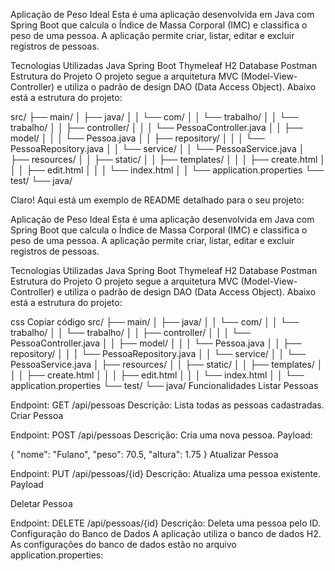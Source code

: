 Aplicação de Peso Ideal
Esta é uma aplicação desenvolvida em Java com Spring Boot que calcula o Índice de Massa Corporal (IMC) e classifica o peso de uma pessoa. A aplicação permite criar, listar, editar e excluir registros de pessoas.

Tecnologias Utilizadas
Java
Spring Boot
Thymeleaf
H2 Database
Postman
Estrutura do Projeto
O projeto segue a arquitetura MVC (Model-View-Controller) e utiliza o padrão de design DAO (Data Access Object). Abaixo está a estrutura do projeto:


src/
├── main/
│   ├── java/
│   │   └── com/
│   │       └── trabalho/
│   │           └── trabalho/
│   │               ├── controller/
│   │               │   └── PessoaController.java
│   │               ├── model/
│   │               │   └── Pessoa.java
│   │               ├── repository/
│   │               │   └── PessoaRepository.java
│   │               └── service/
│   │                   └── PessoaService.java
│   ├── resources/
│   │   ├── static/
│   │   ├── templates/
│   │   │   ├── create.html
│   │   │   ├── edit.html
│   │   │   └── index.html
│   │   └── application.properties
└── test/
    └── java/



Claro! Aqui está um exemplo de README detalhado para o seu projeto:

Aplicação de Peso Ideal
Esta é uma aplicação desenvolvida em Java com Spring Boot que calcula o Índice de Massa Corporal (IMC) e classifica o peso de uma pessoa. A aplicação permite criar, listar, editar e excluir registros de pessoas.

Tecnologias Utilizadas
Java
Spring Boot
Thymeleaf
H2 Database
Postman
Estrutura do Projeto
O projeto segue a arquitetura MVC (Model-View-Controller) e utiliza o padrão de design DAO (Data Access Object). Abaixo está a estrutura do projeto:

css
Copiar código
src/
├── main/
│   ├── java/
│   │   └── com/
│   │       └── trabalho/
│   │           └── trabalho/
│   │               ├── controller/
│   │               │   └── PessoaController.java
│   │               ├── model/
│   │               │   └── Pessoa.java
│   │               ├── repository/
│   │               │   └── PessoaRepository.java
│   │               └── service/
│   │                   └── PessoaService.java
│   ├── resources/
│   │   ├── static/
│   │   ├── templates/
│   │   │   ├── create.html
│   │   │   ├── edit.html
│   │   │   └── index.html
│   │   └── application.properties
└── test/
    └── java/
Funcionalidades
Listar Pessoas

Endpoint: GET /api/pessoas
Descrição: Lista todas as pessoas cadastradas.
Criar Pessoa

Endpoint: POST /api/pessoas
Descrição: Cria uma nova pessoa.
Payload:

{
  "nome": "Fulano",
  "peso": 70.5,
  "altura": 1.75
}
Atualizar Pessoa

Endpoint: PUT /api/pessoas/{id}
Descrição: Atualiza uma pessoa existente.
Payload

Deletar Pessoa

Endpoint: DELETE /api/pessoas/{id}
Descrição: Deleta uma pessoa pelo ID.
Configuração do Banco de Dados
A aplicação utiliza o banco de dados H2. As configurações do banco de dados estão no arquivo application.properties:





